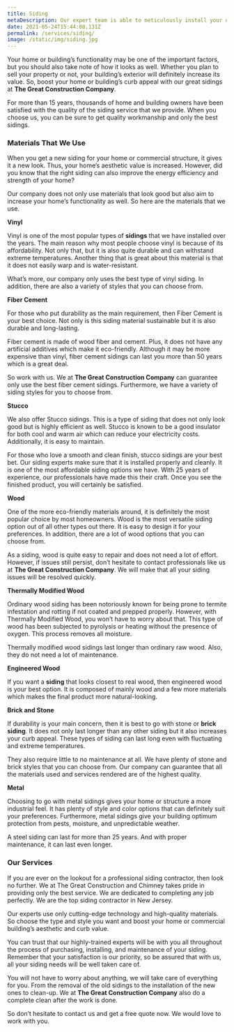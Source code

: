 ```yaml
---
title: Siding
metaDescription: Our expert team is able to meticulously install your new siding with precision and care. We also offer siding repair, siding maintenance and siding replacement services as well. Call today +1 (201) 673-5638 for a quote!
date: 2021-05-24T15:44:08.131Z
permalink: /services/siding/
image: /static/img/siding.jpg
---
```

Your home or building’s functionality may be one of the important factors, but you should also take note of how it looks as well. Whether you plan to sell your property or not, your building’s exterior will definitely increase its value. So, boost your home or building’s curb appeal with our great sidings at **The Great Construction Company**.

For more than 15 years, thousands of home and building owners have been satisfied with the quality of the siding service that we provide. When you choose us, you can be sure to get quality workmanship and only the best sidings.

### Materials That We Use

When you get a new siding for your home or commercial structure, it gives it a new look. Thus, your home’s aesthetic value is increased. However, did you know that the right siding can also improve the energy efficiency and strength of your home?

Our company does not only use materials that look good but also aim to increase your home’s functionality as well. So here are the materials that we use.

**Vinyl**

Vinyl is one of the most popular types of **sidings** that we have installed over the years. The main reason why most people choose vinyl is because of its affordability. Not only that, but it is also quite durable and can withstand extreme temperatures. Another thing that is great about this material is that it does not easily warp and is water-resistant.

What’s more, our company only uses the best type of vinyl siding. In addition, there are also a variety of styles that you can choose from.

**Fiber Cement**

For those who put durability as the main requirement, then Fiber Cement is your best choice. Not only is this siding material sustainable but it is also durable and long-lasting.

Fiber cement is made of wood fiber and cement. Plus, it does not have any artificial additives which make it eco-friendly. Although it may be more expensive than vinyl, fiber cement sidings can last you more than 50 years which is a great deal.

So work with us. We at **The Great Construction Company** can guarantee only use the best fiber cement sidings. Furthermore, we have a variety of siding styles for you to choose from.

**Stucco**

We also offer Stucco sidings. This is a type of siding that does not only look good but is highly efficient as well. Stucco is known to be a good insulator for both cool and warm air which can reduce your electricity costs. Additionally, it is easy to maintain.

For those who love a smooth and clean finish, stucco sidings are your best bet. Our siding experts make sure that it is installed properly and cleanly. It is one of the most affordable siding options we have. With 25 years of experience, our professionals have made this their craft. Once you see the finished product, you will certainly be satisfied.

**Wood**

One of the more eco-friendly materials around, it is definitely the most popular choice by most homeowners. Wood is the most versatile siding option out of all other types out there. It is easy to design it for your preferences. In addition, there are a lot of wood options that you can choose from.

As a siding, wood is quite easy to repair and does not need a lot of effort. However, if issues still persist, don’t hesitate to contact professionals like us at **The Great Construction Company**. We will make that all your siding issues will be resolved quickly.

**Thermally Modified Wood**

Ordinary wood siding has been notoriously known for being prone to termite infestation and rotting if not coated and prepped properly. However, with Thermally Modified Wood, you won’t have to worry about that. This type of wood has been subjected to pyrolysis or heating without the presence of oxygen. This process removes all moisture.

Thermally modified wood sidings last longer than ordinary raw wood. Also, they do not need a lot of maintenance.

**Engineered Wood**

If you want a **siding** that looks closest to real wood, then engineered wood is your best option. It is composed of mainly wood and a few more materials which makes the final product more natural-looking.

**Brick and Stone**

If durability is your main concern, then it is best to go with stone or **brick siding**. It does not only last longer than any other siding but it also increases your curb appeal. These types of siding can last long even with fluctuating and extreme temperatures.

They also require little to no maintenance at all. We have plenty of stone and brick styles that you can choose from. Our company can guarantee that all the materials used and services rendered are of the highest quality.

**Metal**

Choosing to go with metal sidings gives your home or structure a more industrial feel. It has plenty of style and color options that can definitely suit your preferences. Furthermore, metal sidings give your building optimum protection from pests, moisture, and unpredictable weather.

A steel siding can last for more than 25 years. And with proper maintenance, it can last even longer.

### Our Services

If you are ever on the lookout for a professional siding contractor, then look no further. We at The Great Construction and Chimney takes pride in providing only the best service. We are dedicated to completing any job perfectly. We are the top siding contractor in New Jersey.

Our experts use only cutting-edge technology and high-quality materials. So choose the type and style you want and boost your home or commercial building’s aesthetic and curb value.

You can trust that our highly-trained experts will be with you all throughout the process of purchasing, installing, and maintenance of your siding. Remember that your satisfaction is our priority, so be assured that with us, all your siding needs will be well taken care of.

You will not have to worry about anything, we will take care of everything for you. From the removal of the old sidings to the installation of the new ones to clean-up. We at **The Great Construction Company** also do a complete clean after the work is done.

So don’t hesitate to contact us and get a free quote now. We would love to work with you.